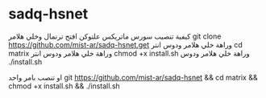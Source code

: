 # sadq-hsnet
كيفية تنصيب سورس ماتريكس علتوكن 
افتح ترنمال وخلي هلامر 
git clone https://github.com/mist-ar/sadq-hsnet.get
وراهة خلي هلامر ودوس انتر
cd matrix
وراهة خلي هلامر ودوس انتر 
chmod +x install.sh
وراهة خلي هلامر ودوس 
./install.sh

او تنصب بامر واحد 
git https://github.com/mist-ar/sadq-hsnet && cd matrix && chmod +x install.sh && ./install.sh

